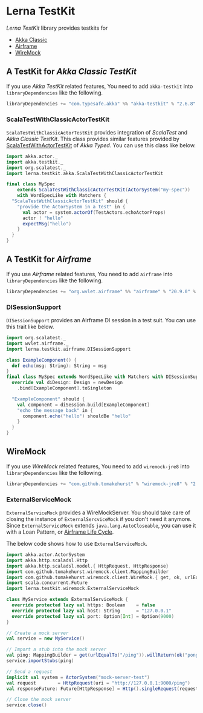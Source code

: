 # Lerna TestKit

*Lerna TestKit* library provides testkits for
- [Akka Classic](https://doc.akka.io/docs/akka/current/index-classic.html)
- [Airframe](https://wvlet.org/airframe/)
- [WireMock](http://wiremock.org/)


## A TestKit for *Akka Classic TestKit*

If you use *Akka TestKit* related features, You need to add `akka-testkit` into `libraryDependencies` like the following.
```sbt
libraryDependencies += "com.typesafe.akka" %% "akka-testkit" % "2.6.8" % Test
```

### ScalaTestWithClassicActorTestKit

`ScalaTestWithClassicActorTestKit` provides integration of *ScalaTest* and *Akka Classic TestKit*.
This class provides similar features provided by [ScalaTestWithActorTestKit](https://doc.akka.io/api/akka/2.6/akka/actor/testkit/typed/scaladsl/ScalaTestWithActorTestKit.html) of *Akka Typed*.
You can use this class like below.

```scala mdoc:reset
import akka.actor._
import akka.testkit._
import org.scalatest._
import lerna.testkit.akka.ScalaTestWithClassicActorTestKit

final class MySpec
    extends ScalaTestWithClassicActorTestKit(ActorSystem("my-spec"))
    with WordSpecLike with Matchers {
  "ScalaTestWithClassicActorTestKit" should {
    "provide the ActorSystem in a test" in {
      val actor = system.actorOf(TestActors.echoActorProps)
      actor ! "hello"
      expectMsg("hello")
    }
  }
}
```


## A TestKit for *Airframe*

If you use *Airframe* related features, You need to add `airframe` into `libraryDependencies` like the following.
```sbt
libraryDependencies += "org.wvlet.airframe" %% "airframe" % "20.9.0" % Test
```

### DISessionSupport

`DISessionSupport` provides an Airframe DI session in a test suit.
You can use this trait like below.

```scala mdoc:reset
import org.scalatest._
import wvlet.airframe._
import lerna.testkit.airframe.DISessionSupport

class ExampleComponent() {
  def echo(msg: String): String = msg
}
final class MySpec extends WordSpecLike with Matchers with DISessionSupport {
  override val diDesign: Design = newDesign
    .bind[ExampleComponent].toSingleton

  "ExampleComponent" should {
    val component = diSession.build[ExampleComponent]
    "echo the message back" in {
      component.echo("hello") shouldBe "hello"
    }
  }
}
```

## WireMock
If you use *WireMock* related features, You need to add `wiremock-jre8` into `libraryDependencies` like the following.
```sbt
libraryDependencies += "com.github.tomakehurst" % "wiremock-jre8" % "2.27.2" % Test
```

### ExternalServiceMock

`ExternalServiceMock` provides a WireMockServer.
You should take care of closing the instance of `ExternalSercviceMock` if you don't need it anymore.
Since `ExternalServiceMock` extends `java.lang.AutoCloseable`, you can use it with a Loan Pattern, or [Airframe Life Cycle](https://wvlet.org/airframe/docs/airframe#life-cycle).

The below code shows how to use `ExternalServiceMock`.

```scala mdoc:compile-only
import akka.actor.ActorSystem
import akka.http.scaladsl.Http
import akka.http.scaladsl.model.{ HttpRequest, HttpResponse}
import com.github.tomakehurst.wiremock.client.MappingBuilder
import com.github.tomakehurst.wiremock.client.WireMock.{ get, ok, urlEqualTo }
import scala.concurrent.Future
import lerna.testkit.wiremock.ExternalServiceMock

class MyService extends ExternalServiceMock {
  override protected lazy val https: Boolean    = false
  override protected lazy val host: String      = "127.0.0.1"
  override protected lazy val port: Option[Int] = Option(9000)
}

// Create a mock server
val service = new MyService()

// Import a stub into the mock server
val ping: MappingBuilder = get(urlEqualTo("/ping")).willReturn(ok("pong"))
service.importStubs(ping)

// Send a request
implicit val system = ActorSystem("mock-server-test")
val request        = HttpRequest(uri = "http://127.0.0.1:9000/ping")
val responseFuture: Future[HttpResponse] = Http().singleRequest(request)

// Close the mock server
service.close()
```

